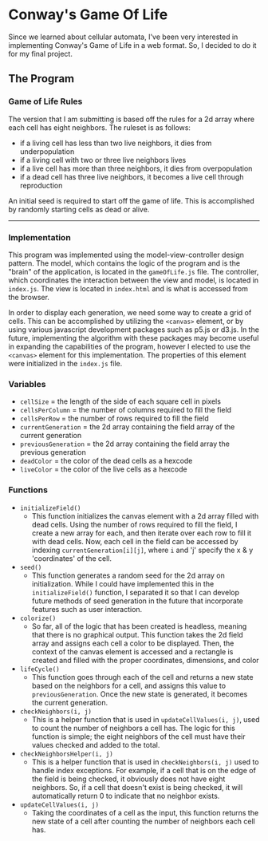 # Conway's Game Of Life
Since we learned about cellular automata, I've been very interested in implementing Conway's Game of Life in a web format. So, I decided to do it for my final project. 

## The Program
### Game of Life Rules
The version that I am submitting is based off the rules for a 2d array where each cell has eight neighbors. The ruleset is as follows:

- if a living cell has less than two live neighbors, it dies from underpopulation
- if a living cell with two or three live neighbors lives
- if a live cell has more than three neighbors, it dies from overpopulation
- if a dead cell has three live neighbors, it becomes a live cell through reproduction

An initial seed is required to start off the game of life. This is accomplished by randomly starting cells as dead or alive.

---
### Implementation
This program was implemented using the model-view-controller design pattern. The model, which contains the logic of the program and is the "brain" of the application, is located in the `gameOfLife.js` file. The controller, which coordinates the interaction between the view and model, is located in `index.js`. The view is located in `index.html` and is what is accessed from the browser.

In order to display each generation, we need some way to create a grid of cells. This can be accomplished by utilizing the `<canvas>` element, or by using various javascript development packages such as p5.js or d3.js. In the future, implementing the algorithm with these packages may become useful in expanding the capabilities of the program, however I elected to use the `<canvas>` element for this implementation. The properties of this element were initialized in the `index.js` file.

### Variables
- `cellSize` = the length of the side of each square cell in pixels
- `cellsPerColumn` = the number of columns required to fill the field
- `cellsPerRow` = the number of rows required to fill the field
- `currentGeneration` = the 2d array containing the field array of the current generation
- `previousGeneration` = the 2d array containing the field array the previous generation
- `deadColor` = the color of the dead cells as a hexcode
- `liveColor` = the color of the live cells as a hexcode

### Functions
- `initializeField()` 
  - This function initializes the canvas element with a 2d array filled with dead cells. Using the number of rows required to fill the field, I create a new array for each, and then iterate over each row to fill it with dead cells. Now, each cell in the field can be accessed by indexing `currentGeneration[i][j]`, where `i` and 'j' specify the x & y 'coordinates' of the cell.
- `seed()`
  - This function generates a random seed for the 2d array on initialization. While I could have implemented this in the `initializeField()` function, I separated it so that I can develop future methods of seed generation in the future that incorporate features such as user interaction.
- `colorize()`
  - So far, all of the logic that has been created is headless, meaning that there is no graphical output. This function takes the 2d field array and assigns each cell a color to be displayed. Then, the context of the canvas element is accessed and a rectangle is created and filled with the proper coordinates, dimensions, and color
- `lifeCycle()`
  - This function goes through each of the cell and returns a new state based on the neighbors for a cell, and assigns this value to `previousGeneration`. Once the new state is generated, it becomes the current generation.
- `checkNeighbors(i, j)`
  - This is a helper function that is used in `updateCellValues(i, j)`, used to count the number of neighbors a cell has. The logic for this function is simple; the eight neighbors of the cell must have their values checked and added to the total.
- `checkNeighborsHelper(i, j)`
  - This is a helper function that is used in `checkNeighbors(i, j)` used to handle index exceptions. For example, if a cell that is on the edge of the field is being checked, it obviously does not have eight neighbors. So, if a cell that doesn't exist is being checked, it will automatically return 0 to indicate that no neighbor exists.
- `updateCellValues(i, j)`
  - Taking the coordinates of a cell as the input, this function returns the new state of a cell after counting the number of neighbors each cell has.